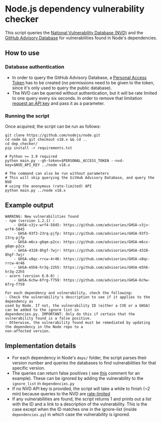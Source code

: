 # Node.js dependency vulnerability checker

This script queries the [National Vulnerability Database (NVD)](https://nvd.nist.gov/) and
the [GitHub Advisory Database](https://github.com/advisories) for vulnerabilities found
in Node's dependencies.

## How to use

### Database authentication

- In order to query the GitHub Advisory Database,
  a [Personal Access Token](https://docs.github.com/en/authentication/keeping-your-account-and-data-secure/creating-a-personal-access-token)
  has to be created (no permissions need to be given to the token, since it's only used to query the public database).
- The NVD can be queried without authentication, but it will be rate limited to one query every six seconds. In order to
  remove
  that limitation [request an API key](https://nvd.nist.gov/developers/request-an-api-key) and pass it as a parameter.

### Running the script

Once acquired, the script can be run as follows:

```shell
git clone https://github.com/nodejs/node.git
cd node && git checkout v18.x && cd ..
cd dep_checker/
pip install -r requirements.txt

# Python >= 3.9 required
python main.py --gh-token=$PERSONAL_ACCESS_TOKEN --nvd-key=$NVD_API_KEY ../node v18.x

# The command can also be run without parameters
# This will skip querying the GitHub Advisory Database, and query the NVD
# using the anonymous (rate-limited) API
python main.py ../node v18.x
```

## Example output

```
WARNING: New vulnerabilities found
- npm (version 1.2.1) :
	- GHSA-v3jv-wrf4-5845: https://github.com/advisories/GHSA-v3jv-wrf4-5845
	- GHSA-93f3-23rq-pjfp: https://github.com/advisories/GHSA-93f3-23rq-pjfp
	- GHSA-m6cx-g6qm-p2cx: https://github.com/advisories/GHSA-m6cx-g6qm-p2cx
	- GHSA-4328-8hgf-7wjr: https://github.com/advisories/GHSA-4328-8hgf-7wjr
	- GHSA-x8qc-rrcw-4r46: https://github.com/advisories/GHSA-x8qc-rrcw-4r46
	- GHSA-m5h6-hr3q-22h5: https://github.com/advisories/GHSA-m5h6-hr3q-22h5
- acorn (version 6.0.0) :
	- GHSA-6chw-6frg-f759: https://github.com/advisories/GHSA-6chw-6frg-f759

For each dependency and vulnerability, check the following:
- Check the vulnerability's description to see if it applies to the dependency as
used by Node. If not, the vulnerability ID (either a CVE or a GHSA) can be added to the ignore list in
dependencies.py. IMPORTANT: Only do this if certain that the vulnerability found is a false positive.
- Otherwise, the vulnerability found must be remediated by updating the dependency in the Node repo to a
non-affected version.
```

## Implementation details

- For each dependency in Node's `deps/` folder, the script parses their version number and queries the databases to find
  vulnerabilities for that specific version.
- The queries can return false positives (
  see [this](https://github.com/nodejs/security-wg/issues/802#issuecomment-1144207417) comment for an example). These
  can be ignored by adding the vulnerability to the `ignore_list` in `dependencies.py`
- If no NVD API key is provided, the script will take a while to finish (~2 min) because queries to the NVD
  are [rate-limited](https://nvd.nist.gov/developers/start-here)
- If any vulnerabilities are found, the script returns 1 and prints out a list with the ID and a link to a description
  of
  the vulnerability. This is the case except when the ID matches one in the ignore-list (inside `dependencies.py`) in
  which case the vulnerability is ignored.


